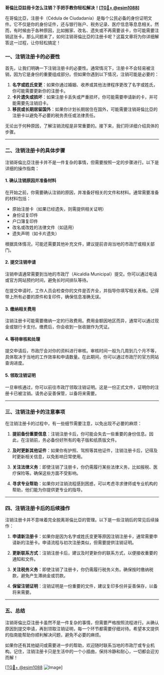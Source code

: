 **哥倫比亞註冊卡怎么注销？手把手教你轻松解决！[[TG💪+ @esim1088](https://t.me/s/esim1088)]**

在哥倫比亞，注册卡（Cédula de Ciudadanía）是每个公民必备的身份证明文件。它不仅是你的身份证件，还与银行账户、税务记录、医疗信息等息息相关。然而，有时候由于各种原因，比如搬家、改名、遗失或不再需要该卡，你可能需要注销这张卡。那么问题来了，如何注销哥倫比亞的注册卡呢？这篇文章将为你详细解答这一过程，让你轻松搞定！

### 一、注销注册卡的必要性

首先，让我们明确一下注销注册卡的必要性。通常情况下，注册卡不会轻易被注销，因为它是身份的重要组成部分。但如果你遇到以下情况，注销可能是必要的：

1. **名字或姓氏变更**：如果你通过婚姻、收养或其他法律程序更改了名字或姓氏，你可能需要更新你的注册卡。
2. **卡片遗失或损坏**：如果注册卡丢失或严重损坏，你可能需要申请新的卡，并可能需要先注销旧卡。
3. **移民或长期居留国外**：如果你计划长期居住在国外，可能需要注销哥倫比亞的注册卡以避免不必要的税务责任或法律责任。

无论出于何种原因，了解注销流程是非常重要的。接下来，我们将详细介绍具体的步骤。

---

### 二、注销注册卡的具体步骤

注销哥倫比亞注册卡并不是一件复杂的事情，但需要按照一定的步骤进行。以下是详细的操作指南：

#### 1. 确认注销原因并准备材料

在开始之前，你需要确认注销的原因，并准备好相关的文件和材料。通常需要准备的材料包括：

- 原始注册卡（如果已经遗失，则需提供相关证明）
- 身份证复印件
- 户口簿复印件
- 改名或改姓的法律文件（如适用）
- 遗失声明（如卡片遗失）

根据具体情况，可能还需要其他补充文件，建议提前咨询当地的市政厅或相关部门。

#### 2. 提交注销申请

注销申请通常需要到当地的市政厅（Alcaldía Municipal）提交。你可以通过电话或官方网站预约时间，避免长时间排队等待。

在提交申请时，工作人员会检查你的文件是否齐全，并指导你填写相关表格。记得带上所有必要的原件和复印件，确保信息准确无误。

#### 3. 缴纳相关费用

注销注册卡可能需要缴纳一定的行政费用。费用金额因地区而异，通常可以通过现金或银行卡支付。缴费后，你会收到一张收据作为凭证。

#### 4. 等待审核和处理

提交申请后，市政厅会对你的资料进行审核。审核时间一般为几周到几个月不等，具体取决于当地的工作效率和申请数量。在此期间，你可以通过市政厅的官方网站查询进度。

#### 5. 领取注销证明

一旦审核通过，你可以前往市政厅领取注销证明。这是一份正式文件，证明你的注册卡已被注销。请务必妥善保管，以备将来需要。

---

### 三、注销注册卡的注意事项

在注销注册卡的过程中，有一些细节需要注意，以免出现不必要的麻烦：

1. **提前备份重要信息**：注销注册卡后，你可能会失去一些重要的身份信息。因此，在注销前，务必备份好所有的电子版和纸质版文件。
   
2. **及时更新其他证件**：如果你有护照、驾照等其他证件，注销注册卡后，记得及时更新相关信息，以免影响日常使用。

3. **关注法律义务**：即使注销了注册卡，你仍需履行某些法律义务，比如报税、医疗保险等。确保这些方面不受影响。

4. **寻求专业帮助**：如果你对注销流程感到困惑，可以考虑寻求律师或专业机构的帮助，他们能为你提供更专业的指导。

---

### 四、注销注册卡后的后续操作

注销注册卡并不意味着完全脱离哥倫比亞的管理。以下是一些注销后的常见后续操作：

1. **申请新注册卡**：如果你是因为名字或姓氏变更等原因注销注册卡，通常需要申请新的注册卡。申请流程与初次注册类似，但需要提供注销证明。

2. **更新联系方式**：注销注册卡后，建议及时更新你的联系方式，以便接收重要的通知和文件。

3. **关注税务义务**：即使注销了注册卡，你仍需履行税务义务。确保按时缴纳税款，避免产生滞纳金或罚款。

4. **保留注销证明**：注销证明是一份重要的文件，建议复印多份并妥善保存，以备将来需要。

---

### 五、总结

注销哥倫比亞注册卡虽然不是一件复杂的事情，但需要严格按照流程进行。从确认原因到提交申请，再到领取注销证明，每一个环节都需要仔细对待。希望本文提供的指南能帮助你顺利解决问题，避免不必要的麻烦。

如果你还有其他疑问或需要进一步的帮助，欢迎随时联系当地的市政厅或专业机构。记住，注销注册卡只是生活中的一个小插曲，保持冷静和耐心，一切都会迎刃而解！

[[TG💪+ @esim1088](https://t.me/s/esim1088) ![Image](https://i.postimg.cc/4NQfJmqS/Snipaste-2025-05-13-00-14-12.png)]